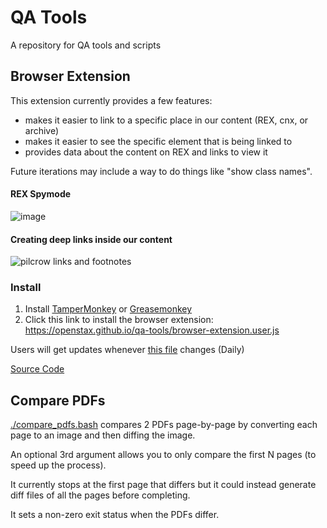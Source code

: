 # QA Tools

A repository for QA tools and scripts

## Browser Extension

This extension currently provides a few features:

- makes it easier to link to a specific place in our content (REX, cnx, or archive)
- makes it easier to see the specific element that is being linked to
- provides data about the content on REX and links to view it

Future iterations may include a way to do things like "show class names".

#### REX Spymode

![image](https://user-images.githubusercontent.com/253202/89323538-77dbb480-d64b-11ea-8d6a-ebf6a67f5af3.png)

#### Creating deep links inside our content

![pilcrow links and footnotes](https://user-images.githubusercontent.com/253202/83660283-3f0b5a80-a58a-11ea-9d01-3c59feb1859b.gif)


### Install

1. Install [TamperMonkey](https://www.tampermonkey.net) or [Greasemonkey](https://addons.mozilla.org/en-US/firefox/addon/greasemonkey/)
1. Click this link to install the browser extension: https://openstax.github.io/qa-tools/browser-extension.user.js

Users will get updates whenever [this file](./browser-extension.user.js) changes (Daily)

[Source Code](./browser-extension.user.js)

## Compare PDFs

[./compare_pdfs.bash](./compare_pdfs.bash) compares 2 PDFs page-by-page by converting each page to an image and then diffing the image.

An optional 3rd argument allows you to only compare the first N pages (to speed up the process).

It currently stops at the first page that differs but it could instead generate diff files of all the pages before completing.

It sets a non-zero exit status when the PDFs differ.
